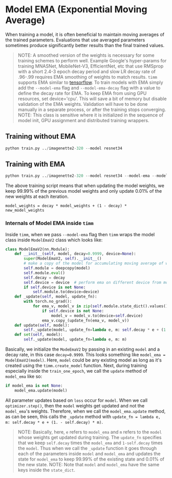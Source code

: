 # Model EMA (Exponential Moving Average)
When training a model, it is often beneficial to maintain moving averages of the trained parameters. Evaluations that use averaged parameters sometimes produce significantly better results than the final trained values.
> NOTE: A smoothed version of the weights is necessary for some training schemes to perform well. Example Google's hyper-params for training MNASNet, MobileNet-V3, EfficientNet, etc that use RMSprop with a short 2.4-3 epoch decay period and slow LR decay rate of .96-.99 requires EMA smoothing of weights to match results.
`timm` supports EMA similar to [tensorflow](https://www.tensorflow.org/api_docs/python/tf/train/ExponentialMovingAverage).
To train models with EMA simply add the `--model-ema` flag and `--model-ema-decay` flag with a value to define the decay rate for EMA. 
To keep EMA from using GPU resources, set device='cpu'. This will save a bit of memory but disable validation of the EMA weights. Validation will have to be done manually in a separate process, or after the training stops converging.
> NOTE: This class is sensitive where it is initialized in the sequence of model init, GPU assignment and distributed training wrappers.
## Training without EMA 
```python
python train.py ../imagenette2-320 --model resnet34
```
## Training with EMA 
```python
python train.py ../imagenette2-320 --model resnet34 --model-ema --model-ema-decay 0.99
```
The above training script means that when updating the model weights, we keep 99.99% of the previous model weights and only update 0.01% of the new weights at each iteration. 
```python"
model_weights = decay * model_weights + (1 - decay) * new_model_weights
```
### Internals of Model EMA inside `timm`
Inside `timm`, when we pass `--model-ema` flag then `timm` wraps the model class inside `ModelEmaV2` class which looks like:
```python 
class ModelEmaV2(nn.Module):
    def __init__(self, model, decay=0.9999, device=None):
        super(ModelEmaV2, self).__init__()
        # make a copy of the model for accumulating moving average of weights
        self.module = deepcopy(model)
        self.module.eval()
        self.decay = decay
        self.device = device  # perform ema on different device from model if set
        if self.device is not None:
            self.module.to(device=device)
    def _update(self, model, update_fn):
        with torch.no_grad():
            for ema_v, model_v in zip(self.module.state_dict().values(), model.state_dict().values()):
                if self.device is not None:
                    model_v = model_v.to(device=self.device)
                ema_v.copy_(update_fn(ema_v, model_v))
    def update(self, model):
        self._update(model, update_fn=lambda e, m: self.decay * e + (1. - self.decay) * m)
    def set(self, model):
        self._update(model, update_fn=lambda e, m: m)
```
Basically, we initialize the `ModeEmaV2` by passing in an existing `model` and a decay rate, in this case `decay=0.9999`. 
This looks something like `model_ema = ModelEmaV2(model)`. Here, `model` could be any existing model as long as it's created using the `timm.create_model` function. 
Next, during training especially inside the `train_one_epoch`, we call the `update` method of `model_ema` like so: 
```python
if model_ema is not None:
    model_ema.update(model)
```
All parameter updates based on `loss` occur for `model`. When we call `optimizer.step()`, then the `model` weights get updated and not the `model_ema`'s weights. 
Therefore, when we call the `model_ema.update` method, as can be seen, this calls the `_update` method with `update_fn = lambda e, m: self.decay * e + (1. - self.decay) * m)`. 
> NOTE: Basically, here, `e` refers to `model_ema` and `m` refers to the `model` whose weights get updated during training.  The `update_fn` specifies that we keep `self.decay` times the `model_ema` and `1-self.decay` times the `model`. 
Thus when we call the `_update` function it goes through each of the parameters inside `model` and `model_ema` and updates the state for `model_ema` to keep 99.99% of the existing state and 0.01% of the new state. 
> NOTE: Note that `model` and `model_ema` have the same keys inside the `state_dict`.
